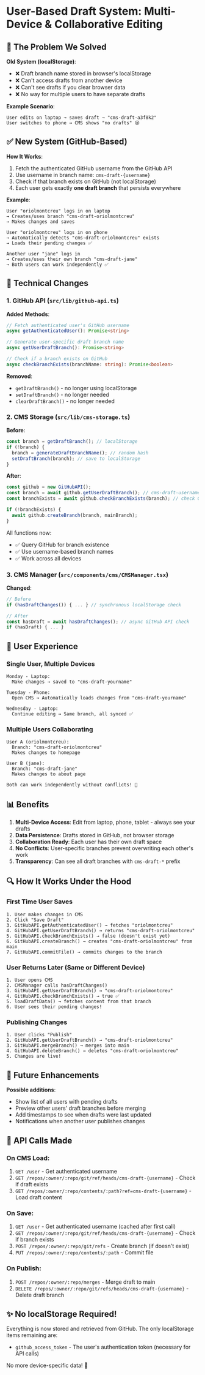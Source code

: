 # User-Based Draft System: Multi-Device & Collaborative Editing

## 🎯 The Problem We Solved

**Old System (localStorage)**:
- ❌ Draft branch name stored in browser's localStorage
- ❌ Can't access drafts from another device
- ❌ Can't see drafts if you clear browser data
- ❌ No way for multiple users to have separate drafts

**Example Scenario**:
```
User edits on laptop → saves draft → "cms-draft-a3f8k2"
User switches to phone → CMS shows "no drafts" 😢
```

## ✅ New System (GitHub-Based)

**How It Works**:
1. Fetch the authenticated GitHub username from the GitHub API
2. Use username in branch name: `cms-draft-{username}`
3. Check if that branch exists on GitHub (not localStorage)
4. Each user gets exactly **one draft branch** that persists everywhere

**Example**:
```
User "oriolmontcreu" logs in on laptop
→ Creates/uses branch "cms-draft-oriolmontcreu"
→ Makes changes and saves

User "oriolmontcreu" logs in on phone
→ Automatically detects "cms-draft-oriolmontcreu" exists
→ Loads their pending changes ✅

Another user "jane" logs in
→ Creates/uses their own branch "cms-draft-jane"
→ Both users can work independently ✅
```

## 🔧 Technical Changes

### 1. GitHub API (`src/lib/github-api.ts`)

**Added Methods**:
```typescript
// Fetch authenticated user's GitHub username
async getAuthenticatedUser(): Promise<string>

// Generate user-specific draft branch name
async getUserDraftBranch(): Promise<string>

// Check if a branch exists on GitHub
async checkBranchExists(branchName: string): Promise<boolean>
```

**Removed**:
- `getDraftBranch()` - no longer using localStorage
- `setDraftBranch()` - no longer needed
- `clearDraftBranch()` - no longer needed

### 2. CMS Storage (`src/lib/cms-storage.ts`)

**Before**:
```typescript
const branch = getDraftBranch(); // localStorage
if (!branch) {
  branch = generateDraftBranchName(); // random hash
  setDraftBranch(branch); // save to localStorage
}
```

**After**:
```typescript
const github = new GitHubAPI();
const branch = await github.getUserDraftBranch(); // cms-draft-username
const branchExists = await github.checkBranchExists(branch); // check GitHub

if (!branchExists) {
  await github.createBranch(branch, mainBranch);
}
```

All functions now:
- ✅ Query GitHub for branch existence
- ✅ Use username-based branch names
- ✅ Work across all devices

### 3. CMS Manager (`src/components/cms/CMSManager.tsx`)

**Changed**:
```typescript
// Before
if (hasDraftChanges()) { ... } // synchronous localStorage check

// After
const hasDraft = await hasDraftChanges(); // async GitHub API check
if (hasDraft) { ... }
```

## 🎨 User Experience

### Single User, Multiple Devices
```
Monday - Laptop:
  Make changes → saved to "cms-draft-yourname"

Tuesday - Phone:
  Open CMS → Automatically loads changes from "cms-draft-yourname"
  
Wednesday - Laptop:
  Continue editing → Same branch, all synced ✅
```

### Multiple Users Collaborating
```
User A (oriolmontcreu):
  Branch: "cms-draft-oriolmontcreu"
  Makes changes to homepage

User B (jane):
  Branch: "cms-draft-jane"
  Makes changes to about page

Both can work independently without conflicts! 🎉
```

## 📊 Benefits

1. **Multi-Device Access**: Edit from laptop, phone, tablet - always see your drafts
2. **Data Persistence**: Drafts stored in GitHub, not browser storage
3. **Collaboration Ready**: Each user has their own draft space
4. **No Conflicts**: User-specific branches prevent overwriting each other's work
5. **Transparency**: Can see all draft branches with `cms-draft-*` prefix

## 🔍 How It Works Under the Hood

### First Time User Saves
```
1. User makes changes in CMS
2. Click "Save Draft"
3. GitHubAPI.getAuthenticatedUser() → fetches "oriolmontcreu"
4. GitHubAPI.getUserDraftBranch() → returns "cms-draft-oriolmontcreu"
5. GitHubAPI.checkBranchExists() → false (doesn't exist yet)
6. GitHubAPI.createBranch() → creates "cms-draft-oriolmontcreu" from main
7. GitHubAPI.commitFile() → commits changes to the branch
```

### User Returns Later (Same or Different Device)
```
1. User opens CMS
2. CMSManager calls hasDraftChanges()
3. GitHubAPI.getUserDraftBranch() → "cms-draft-oriolmontcreu"
4. GitHubAPI.checkBranchExists() → true ✅
5. loadDraftData() → fetches content from that branch
6. User sees their pending changes!
```

### Publishing Changes
```
1. User clicks "Publish"
2. GitHubAPI.getUserDraftBranch() → "cms-draft-oriolmontcreu"
3. GitHubAPI.mergeBranch() → merges into main
4. GitHubAPI.deleteBranch() → deletes "cms-draft-oriolmontcreu"
5. Changes are live!
```

## 🚀 Future Enhancements

**Possible additions**:
- Show list of all users with pending drafts
- Preview other users' draft branches before merging
- Add timestamps to see when drafts were last updated
- Notifications when another user publishes changes

## 📝 API Calls Made

### On CMS Load:
1. `GET /user` - Get authenticated username
2. `GET /repos/:owner/:repo/git/ref/heads/cms-draft-{username}` - Check if draft exists
3. `GET /repos/:owner/:repo/contents/:path?ref=cms-draft-{username}` - Load draft content

### On Save:
1. `GET /user` - Get authenticated username (cached after first call)
2. `GET /repos/:owner/:repo/git/ref/heads/cms-draft-{username}` - Check if branch exists
3. `POST /repos/:owner/:repo/git/refs` - Create branch (if doesn't exist)
4. `PUT /repos/:owner/:repo/contents/:path` - Commit file

### On Publish:
1. `POST /repos/:owner/:repo/merges` - Merge draft to main
2. `DELETE /repos/:owner/:repo/git/refs/heads/cms-draft-{username}` - Delete draft branch

## ✨ No localStorage Required!

Everything is now stored and retrieved from GitHub. The only localStorage items remaining are:
- `github_access_token` - The user's authentication token (necessary for API calls)

No more device-specific data! 🎉

